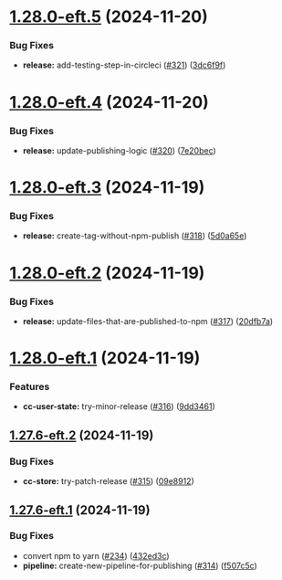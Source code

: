 # [1.28.0-eft.5](https://github.com/webex/widgets/compare/1.28.0-eft.4...1.28.0-eft.5) (2024-11-20)


### Bug Fixes

* **release:** add-testing-step-in-circleci ([#321](https://github.com/webex/widgets/issues/321)) ([3dc6f9f](https://github.com/webex/widgets/commit/3dc6f9f32de7b4cea6492bd2ed1a9137ac92494e))

# [1.28.0-eft.4](https://github.com/webex/widgets/compare/1.28.0-eft.3...1.28.0-eft.4) (2024-11-20)


### Bug Fixes

* **release:** update-publishing-logic ([#320](https://github.com/webex/widgets/issues/320)) ([7e20bec](https://github.com/webex/widgets/commit/7e20bec25353fd59fb808b77f305e11a483f04c7))

# [1.28.0-eft.3](https://github.com/webex/widgets/compare/1.28.0-eft.2...1.28.0-eft.3) (2024-11-19)


### Bug Fixes

* **release:** create-tag-without-npm-publish ([#318](https://github.com/webex/widgets/issues/318)) ([5d0a65e](https://github.com/webex/widgets/commit/5d0a65e15eb038f8b2f4edda2867ae91e60887f4))

# [1.28.0-eft.2](https://github.com/webex/widgets/compare/1.28.0-eft.1...1.28.0-eft.2) (2024-11-19)


### Bug Fixes

* **release:** update-files-that-are-published-to-npm ([#317](https://github.com/webex/widgets/issues/317)) ([20dfb7a](https://github.com/webex/widgets/commit/20dfb7a14c150fe3b15012ecdbf75050d87615d4))

# [1.28.0-eft.1](https://github.com/webex/widgets/compare/1.27.6-eft.2...1.28.0-eft.1) (2024-11-19)


### Features

* **cc-user-state:** try-minor-release ([#316](https://github.com/webex/widgets/issues/316)) ([9dd3461](https://github.com/webex/widgets/commit/9dd34613903651187d040240327f14792a3d882e))

## [1.27.6-eft.2](https://github.com/webex/widgets/compare/1.27.6-eft.1...1.27.6-eft.2) (2024-11-19)


### Bug Fixes

* **cc-store:** try-patch-release ([#315](https://github.com/webex/widgets/issues/315)) ([09e8912](https://github.com/webex/widgets/commit/09e89126c4570c6b4d8a28e9c94de40aa38f0c75))

## [1.27.6-eft.1](https://github.com/webex/widgets/compare/v1.27.5...1.27.6-eft.1) (2024-11-19)


### Bug Fixes

* convert npm to yarn ([#234](https://github.com/webex/widgets/issues/234)) ([432ed3c](https://github.com/webex/widgets/commit/432ed3cc1b2521f69cd9383cd0dbefad8f0a2eee))
* **pipeline:** create-new-pipeline-for-publishing ([#314](https://github.com/webex/widgets/issues/314)) ([f507c5c](https://github.com/webex/widgets/commit/f507c5c55f9a04c40889fa6fe4183748e3f906c2))
